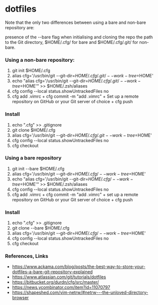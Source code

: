 # dotfiles


Note that the only two differences between using a bare and non-bare repository are:

presence of the  --bare flag when initialising and cloning the repo
the path to the Git directory,  $HOME/.cfg/ for bare and $HOME/.cfg/.git/ for non-bare.

### Using a non-bare repository:

1. git init $HOME/.cfg
2. alias cfg='/usr/bin/git --git-dir=$HOME/.cfg/.git/ --work-tree=$HOME'
3. echo "alias cfg='/usr/bin/git --git-dir=$HOME/.cfg/.git/ --work-tree=$HOME'" >> $HOME/.zsh/aliases
4. cfg config --local status.showUntrackedFiles no
5. cfg add .vimrc + cfg commit -m "add .vimrc" + Set up a remote repository on GitHub or your Git server of choice + cfg push

### Install

1. echo ".cfg" >> .gitignore
2. git clone <remote-git-repo-url> $HOME/.cfg
3. alias cfg='/usr/bin/git --git-dir=$HOME/.cfg/.git --work-tree=$HOME'
4. cfg config --local status.showUntrackedFiles no
5. cfg checkout

### Using a bare repository

1. git init --bare $HOME/.cfg
2. alias cfg='/usr/bin/git --git-dir=$HOME/.cfg/ --work-tree=$HOME'
3. echo "alias cfg='/usr/bin/git --git-dir=$HOME/.cfg/ --work-tree=$HOME'" >> $HOME/.zsh/aliases
4. cfg config --local status.showUntrackedFiles no
5. cfg add .vimrc + cfg commit -m "add .vimrc" + set up a remote repository on GitHub or your Git server of choice + cfg push

### Install

1. echo ".cfg" >> .gitignore
2. git clone --bare <remote-git-repo-url> $HOME/.cfg
3. alias cfg='/usr/bin/git --git-dir=$HOME/.cfg/ --work-tree=$HOME'
4. cfg config --local status.showUntrackedFiles no
5. cfg checkout


### References, Links

- https://www.ackama.com/blog/posts/the-best-way-to-store-your-dotfiles-a-bare-git-repository-explained
- https://www.atlassian.com/git/tutorials/dotfiles
- https://bitbucket.org/durdn/cfg/src/master/
- https://news.ycombinator.com/item?id=11070797
- https://shapeshed.com/vim-netrw/#netrw---the-unloved-directory-browser

